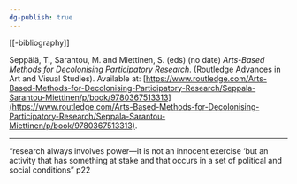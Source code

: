 ```yaml
---
dg-publish: true
---
```

[[-bibliography]]

Seppälä, T., Sarantou, M. and Miettinen, S. (eds) (no date) _Arts-Based Methods for Decolonising Participatory Research_. (Routledge Advances in Art and Visual Studies). Available at: [https://www.routledge.com/Arts-Based-Methods-for-Decolonising-Participatory-Research/Seppala-Sarantou-Miettinen/p/book/9780367513313](https://www.routledge.com/Arts-Based-Methods-for-Decolonising-Participatory-Research/Seppala-Sarantou-Miettinen/p/book/9780367513313).

---
“research always involves power—it is not an innocent exercise ‘but an activity that has something at stake and that occurs in a set of political and social conditions” p22
